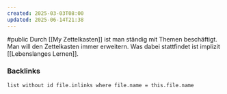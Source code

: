 ```yaml
---
created: 2025-03-03T08:00
updated: 2025-06-14T21:38
---
```

#public
Durch [[My Zettelkasten]] ist man ständig mit Themen beschäftigt. Man will den Zettelkasten immer erweitern. Was dabei stattfindet ist implizit [[Lebenslanges Lernen]].

### Backlinks
```dataview 
list without id file.inlinks where file.name = this.file.name 
```

